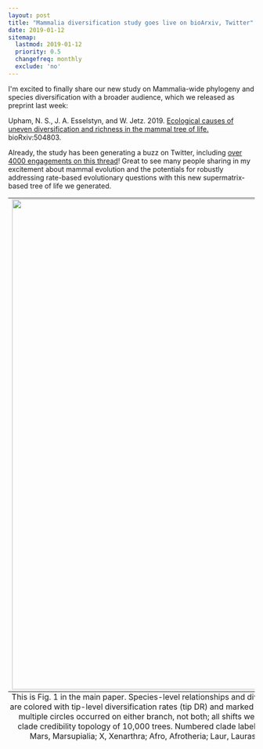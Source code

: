 ```yaml
---
layout: post
title: "Mammalia diversification study goes live on bioArxiv, Twitter"
date: 2019-01-12
sitemap:
  lastmod: 2019-01-12
  priority: 0.5
  changefreq: monthly
  exclude: 'no'
---
```


I'm excited to finally share our new study on Mammalia-wide phylogeny and species diversification with a broader audience, which we released as preprint last week: 

Upham, N. S., J. A. Esselstyn, and W. Jetz. 2019. [Ecological causes of uneven diversification and richness in the mammal tree of life.](https://doi.org/10.1101/504803) bioRxiv:504803.

Already, the study has been generating a buzz on Twitter, including [over 4000 engagements on this thread](https://twitter.com/n8_upham/status/1082317979776401409)!  Great to see many people sharing in my excitement about mammal evolution and the potentials for robustly addressing rate-based evolutionary questions with this new supermatrix-based tree of life we generated.

<table class="image" style="float:center">
<caption align="bottom">This is Fig. 1 in the main paper. Species-level relationships and diversification rates across 5911 species of mammals. The branches are colored with tip-level diversification rates (tip DR) and marked with 24 shifts in lineage diversification rates (labels A-X; shifts with multiple circles occurred on either branch, not both; all shifts were detected in ≥ 5 of 10 trees analyzed in BAMM (43)). Maximum clade credibility topology of 10,000 trees. Numbered clade labels correspond to orders and subclades listed in the plot periphery: Mars, Marsupialia; X, Xenarthra; Afro, Afrotheria; Laur, Laurasiatheria; Euar, Euarchontoglires. Scale in millions of years, Ma.</caption>
<tr><td><img src="https://n8upham.github.io/images/Fig1_NDexp_TopoCons_24Oct2018.jpg" width="1000px" /></td></tr>
</table>


